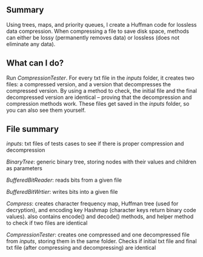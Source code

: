## Summary
Using trees, maps, and priority queues, I create a Huffman code for lossless data compression. When compressing a file to save disk space, methods can either be lossy (permanently removes data) or lossless (does not eliminate any data). 

## What can I do?
Run *CompressionTester*. For every txt file in the *inputs* folder, it creates two files: a compressed version, and a version that decompresses the compressed version. By using a method to check, the initial file and the final decompressed version are identical – proving that the decompression and compression methods work. These files get saved in the *inputs* folder, so you can also see them yourself.

## File summary
*inputs*: txt files of tests cases to see if there is proper compression and decompression

*BinaryTree*: generic binary tree, storing nodes with their values and children as parameters

*BufferedBitReader*: reads bits from a given file

*BufferedBitWrtier*: writes bits into a given file

*Compress*: creates character frequency map, Huffman tree (used for decryption), and encoding key Hashmap (character keys return binary code values). also contains encode() and decode() methods, and helper method to check if two files are identical

*CompressionTester*: creates one compressed and one decompressed file from *inputs*, storing them in the same folder. Checks if initial txt file and final txt file (after compressing and decompressing) are identical

